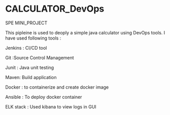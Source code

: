 # CALCULATOR_DevOps
SPE MINI_PROJECT

This pipleine is used to deoply a simple java calculator using DevOps tools. I have used following tools :

Jenkins : CI/CD tool

Git :Source Control Management

Junit : Java unit testing

Maven: Build application

Docker : to containerize and create docker image

Ansible : To deploy docker container

ELK stack : Used kibana to view logs in GUI


